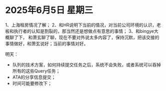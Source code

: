 # 2025年6月5日 星期三

1、上海租房情况了解；
2、和HR说明下当前的情况，对当前公司环境的认识，老板和执行者的认知是割裂的，那当然还是想做点有意思的事情；
3、和bingye大概聊了下， 和萧玄聊了聊，现在不要对外说太多内容了，保持沉默，把该交接的事情做好，和萧玄说好；当前的事情对好。

明天：
- 队列的技术方案，如何持续提交任务之后，系统不会失败，或者系统可以吞掉所有的这些Query任务；
- ATA的分享信息提交； 
- 时间可能要修改下；